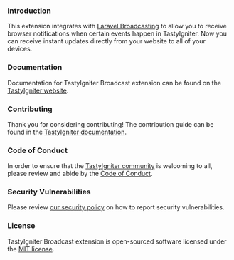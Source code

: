 ### Introduction

This extension integrates with [Laravel Broadcasting](https://laravel.com/docs/broadcasting) to allow you to receive
browser notifications when certain events happen in TastyIgniter. Now you can receive instant updates directly from your
website to all of your devices.

### Documentation

Documentation for TastyIgniter Broadcast extension can be found on
the [TastyIgniter website](https://tastyigniter.com/docs/extensions/broadcast).

### Contributing

Thank you for considering contributing! The contribution guide can be found in
the [TastyIgniter documentation](https://tastyigniter.com/docs/contribution-guide).

### Code of Conduct

In order to ensure that the [TastyIgniter community](https://forum.tastyigniter.com) is welcoming to all, please review
and abide by the [Code of Conduct](https://tastyigniter.com/docs/code-of-conduct).

### Security Vulnerabilities

Please review [our security policy](https://github.com/tastyigniter/ti-ext-broadcast/security/policy) on how to report
security vulnerabilities.

### License

TastyIgniter Broadcast extension is open-sourced software licensed under
the [MIT license](https://github.com/tastyigniter/ti-ext-broadcast/LICENSE.md).

